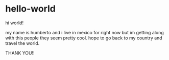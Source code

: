 # hello-world

hi world!

my name is humberto and i live in mexico for right now but im getting along with this people they seem pretty cool.
hope to go back to my country and travel the world.

THANK YOU!!
